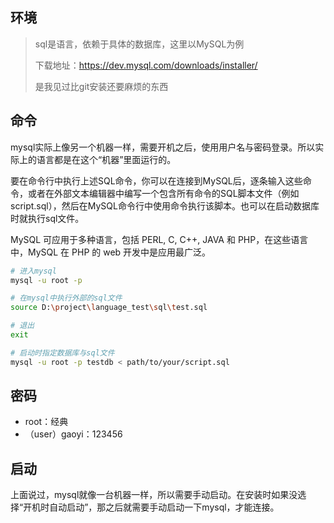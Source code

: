 ## 环境

> sql是语言，依赖于具体的数据库，这里以MySQL为例
> 
> 下载地址：<https://dev.mysql.com/downloads/installer/>
> 
> 是我见过比git安装还要麻烦的东西


## 命令

mysql实际上像另一个机器一样，需要开机之后，使用用户名与密码登录。所以实际上的语言都是在这个“机器”里面运行的。

要在命令行中执行上述SQL命令，你可以在连接到MySQL后，逐条输入这些命令，或者在外部文本编辑器中编写一个包含所有命令的SQL脚本文件（例如script.sql），然后在MySQL命令行中使用命令执行该脚本。也可以在启动数据库时就执行sql文件。

MySQL 可应用于多种语言，包括 PERL, C, C++, JAVA 和 PHP，在这些语言中，MySQL 在 PHP 的 web 开发中是应用最广泛。

```sh
# 进入mysql
mysql -u root -p

# 在mysql中执行外部的sql文件
source D:\project\language_test\sql\test.sql

# 退出
exit

# 启动时指定数据库与sql文件
mysql -u root -p testdb < path/to/your/script.sql
```


## 密码

- root：经典
- （user）gaoyi：123456


## 启动

上面说过，mysql就像一台机器一样，所以需要手动启动。在安装时如果没选择“开机时自动启动”，那之后就需要手动启动一下mysql，才能连接。